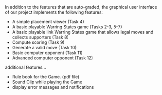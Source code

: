 In addition to the features that are auto-graded, the graphical user interface
of our project implements the following features:

 - A simple placement viewer (Task 4)
 - A basic playable Warring States game (Tasks 2-3, 5-7)
 - A basic playable link Warring States game that allows legal moves and collects supporters (Task 8)
 - Compute scoring (Task 9)
 - Generate a valid move (Task 10)
 - Basic computer opponent (Task 11)
 - Advanced computer opponent (Task 12)

additional features...

- Rule book for the Game. (pdf file)
- Sound Clip while playing the Game
- display error messages and notifications




